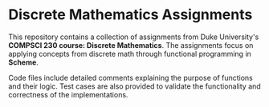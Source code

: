 # Discrete Mathematics Assignments

This repository contains a collection of assignments from Duke University's **COMPSCI 230 course: Discrete Mathematics**. The assignments focus on applying concepts from discrete math through functional programming in **Scheme**.

Code files include detailed comments explaining the purpose of functions and their logic. Test cases are also provided to validate the functionality and correctness of the implementations.

